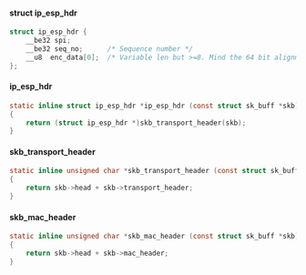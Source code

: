 
#### struct ip_esp_hdr

```c
struct ip_esp_hdr {
	__be32 spi;
	__be32 seq_no;		/* Sequence number */
	__u8  enc_data[0];	/* Variable len but >=8. Mind the 64 bit alignment! */
};
```

#### ip_esp_hdr

```c
static inline struct ip_esp_hdr *ip_esp_hdr (const struct sk_buff *skb)
{
	return (struct ip_esp_hdr *)skb_transport_header(skb);
}
```

#### skb_transport_header

```c
static inline unsigned char *skb_transport_header (const struct sk_buff *skb)
{
	return skb->head + skb->transport_header;
}
```


#### skb_mac_header

```c
static inline unsigned char *skb_mac_header (const struct sk_buff *skb)
{
	return skb->head + skb->mac_header;
}
```